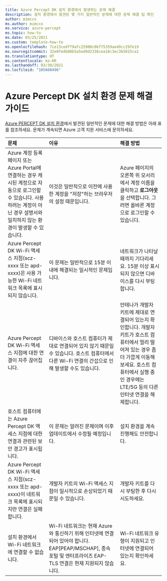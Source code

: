 ```yaml
---
title: Azure Percept DK 설치 환경에서 발생하는 문제 해결
description: 설치 환경에서 발견된 몇 가지 일반적인 문제에 대한 문제 해결 팁 확인
author: mimcco
ms.author: mimcco
ms.service: azure-percept
ms.topic: how-to
ms.date: 03/25/2021
ms.custom: template-how-to
ms.openlocfilehash: 7ce13cedff9afc25900c0bf75359ae49cc29fe19
ms.sourcegitcommit: 32e0fedb80b5a5ed0d2336cea18c3ec3b5015ca1
ms.translationtype: HT
ms.contentlocale: ko-KR
ms.lasthandoff: 03/30/2021
ms.locfileid: "105608496"
---
```

# <a name="azure-percept-dk-setup-experience-troubleshooting-guide"></a>Azure Percept DK 설치 환경 문제 해결 가이드

[Azure PERCEPT DK 설치 환경](./quickstart-percept-dk-set-up.md)에서 발견된 일반적인 문제에 대한 해결 방법은 아래 표를 참조하세요. 문제가 계속되면 Azure 고객 지원 서비스에 문의하세요.

|문제|이유|해결 방법|
|:-----|:------|:----------|
|Azure 계정 등록 페이지 또는 Azure Portal에 연결하는 경우 캐시된 계정으로 자동으로 로그인할 수 있습니다. 사용하려는 계정이 아닌 경우 설명서와 일치하지 않는 환경이 발생할 수 있습니다.|이것은 일반적으로 이전에 사용한 계정을 "저장"하는 브라우저의 설정 때문입니다.|Azure 페이지의 오른쪽 위 모서리에서 계정 이름을 클릭하고 **로그아웃** 을 선택합니다. 그러면 올바른 계정으로 로그인할 수 있습니다.|
|Azure Percept DK Wi-Fi 액세스 지점(scz-xxxx 또는 apd-xxxx)은 사용 가능한 Wi-Fi 네트워크 목록에 표시되지 않습니다.|이 문제는 일반적으로 15분 이내에 해결되는 일시적인 문제입니다.|네트워크가 나타날 때까지 기다리세요. 15분 이상 표시되지 않으면 디바이스를 다시 부팅합니다.|
|Azure Percept DK Wi-Fi 액세스 지점에 대한 연결이 자주 끊어집니다.|디바이스와 호스트 컴퓨터가 제대로 연결되어 있지 않기 때문일 수 있습니다. 호스트 컴퓨터에서 다른 Wi-Fi 연결의 간섭으로 인해 발생할 수도 있습니다.|안테나가 개발자 키트에 제대로 연결되어 있는지 확인합니다. 개발자 키트가 호스트 컴퓨터에서 멀리 떨어져 있는 경우 좀 더 가깝게 이동해 보세요. 호스트 컴퓨터에서 실행 중인 경우에는 LTE/5G 등의 다른 인터넷 연결을 해제합니다.|
|호스트 컴퓨터에는 Azure Percept DK 액세스 지점에 대한 연결과 관련된 보안 경고가 표시됩니다.|이 문제는 알려진 문제이며 이후 업데이트에서 수정될 예정입니다.|설치 환경을 계속 진행해도 안전합니다.|
|Azure Percept DK Wi-Fi 액세스 지점(scz-xxxx 또는 apd-xxxx)이 네트워크 목록에 표시되지만 연결은 실패합니다.|개발자 키트의 Wi-Fi 액세스 지점이 일시적으로 손상되었기 때문일 수 있습니다.|개발자 키트를 다시 부팅한 후 다시 시도하세요.|
|설치 환경에서 Wi-Fi 네트워크에 연결할 수 없습니다.|Wi-Fi 네트워크는 현재 Azure와 통신하기 위해 인터넷에 연결되어 있어야 합니다. EAP[PEAP/MSCHAP], 종속 포털 및 엔터프라이즈 EAP-TLS 연결은 현재 지원되지 않습니다.|Wi-Fi 네트워크 유형이 지원되고 인터넷에 연결되어 있는지 확인하세요.|